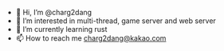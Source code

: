 - 👋 Hi, I’m @charg2dang
- 👀 I’m interested in multi-thread, game server and web server
- 🌱 I’m currently learning rust
- 📫 How to reach me charg2dang@kakao.com

<!---
charg2dang/charg2dang is a ✨ special ✨ repository because its `README.md` (this file) appears on your GitHub profile.
You can click the Preview link to take a look at your changes.
--->
